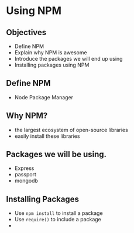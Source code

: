 # Using NPM

## Objectives

* Define NPM
* Explain why NPM is awesome
* Introduce the packages we will end up using
* Installing packages using NPM

## Define NPM
* Node Package Manager
## Why NPM?
* the largest ecosystem of open-source libraries
* easily install these libraries

## Packages we will be using.
* Express
* passport
* mongodb

## Installing Packages
* Use `npm install` to install a package
* Use `require()` to include a package
*
